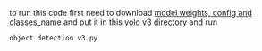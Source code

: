 to run this code first need to download [model weights, config and classes_name](https://drive.google.com/drive/folders/1oT8ciXf4fcG7ARdUfigwBlqmBmyjjmoE?usp=sharing) and put it in this [yolo v3 directory](./yolo%20v3) and run

`object detection v3.py`
